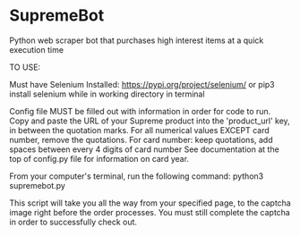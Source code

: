 # SupremeBot
Python web scraper bot that purchases high interest items at a quick execution time


TO USE: 

Must have Selenium Installed: https://pypi.org/project/selenium/ or pip3 install selenium while in working directory in terminal 

Config file MUST be filled out with information in order for code to run. 
Copy and paste the URL of your Supreme product into the 'product_url' key, in between the quotation marks. 
For all numerical values EXCEPT card number, remove the quotations. 
For card number: keep quotations, add spaces between every 4 digits of card number 
See documentation at the top of config.py file for information on card year. 

From your computer's terminal, run the following command: python3 supremebot.py

This script will take you all the way from your specified page, to the captcha image right before the order processes. 
You must still complete the captcha in order to successfully check out. 
